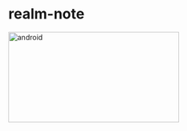 # realm-note
<p align="start"> <img src="https://blog.jetbrains.com/wp-content/uploads/2021/04/Realm-Case-02.png" alt="android" width="340" height="180"/> </p>
